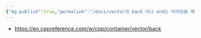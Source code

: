 ```yaml
---
{"dg-publish":true,"permalink":"/docs/vector의 back 이나 end는 비어있을 때 undefined behavior를 발생시킨다/","title":"vector의 back 이나 end는 비어있을 때 undefined behavior를 발생시킨다"}
---
```


- https://en.cppreference.com/w/cpp/container/vector/back
